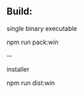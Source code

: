 Build:
----------------------------
single binary executable

npm run pack:win

--

installer

npm run dist:win
